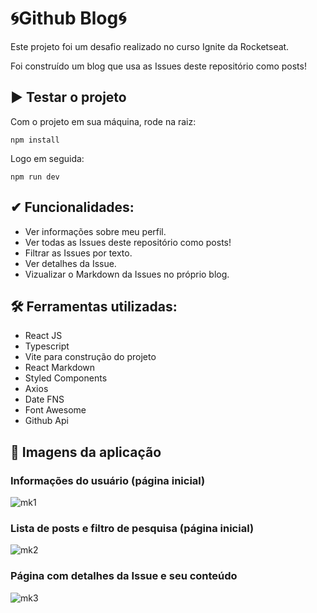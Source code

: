 # 🌀Github Blog🌀
Este projeto foi um desafio realizado no curso Ignite da Rocketseat.

Foi construído um blog que usa as Issues deste repositório como posts!

## ▶ Testar o projeto

Com o projeto em sua máquina, rode na raiz:

```
npm install
```
Logo em seguida:
```
npm run dev
```

## ✔ Funcionalidades:
- Ver informações sobre meu perfil.
- Ver todas as Issues deste repositório como posts!
- Filtrar as Issues por texto.
- Ver detalhes da Issue.
- Vizualizar o Markdown da Issues no próprio blog.

## 🛠 Ferramentas utilizadas:
- React JS
- Typescript
- Vite para construção do projeto
- React Markdown
- Styled Components
- Axios
- Date FNS
- Font Awesome
- Github Api

## 📸 Imagens da aplicação

### Informações do usuário (página inicial)
![mk1](https://user-images.githubusercontent.com/72395637/200692056-2028a864-7f44-4a11-828a-9105352687b1.png)

### Lista de posts e filtro de pesquisa (página inicial)
![mk2](https://user-images.githubusercontent.com/72395637/200692465-92afc63c-1c5d-4e06-a334-f1a261dcf9e0.png)

### Página com detalhes da Issue e seu conteúdo
![mk3](https://user-images.githubusercontent.com/72395637/200692771-3c44f4e1-eedb-4bc6-b8bd-d644b290f01b.png)



